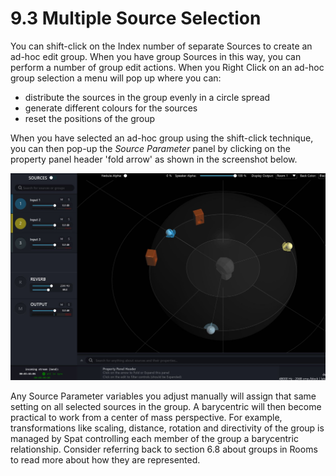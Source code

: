 # 9.3 Multiple Source Selection

You can shift-click on the Index number of separate Sources to create an ad-hoc
edit group. When you have group Sources in this way, you can perform a number
of group edit actions.
When you Right Click on an ad-hoc group selection a menu will pop up where
you can:

- distribute the sources in the group evenly in a circle spread
- generate different colours for the sources
- reset the positions of the group

When you have selected an ad-hoc group using the shift-click technique, you can
then pop-up the _Source Parameter_ panel by clicking on the property panel header
'fold arrow' as shown in the screenshot below.

![](../../include/SpatRevolution_UserGuide_-166.jpg)

Any Source Parameter variables you adjust manually will assign that same setting
on all selected sources in the group. A barycentric will then become practical to
work from a center of mass perspective. For example, transformations like scaling,
distance, rotation and directivity of the group is managed by Spat controlling each
member of the group a barycentric relationship. Consider referring back to section
6.8 about groups in Rooms to read more about how they are represented.

